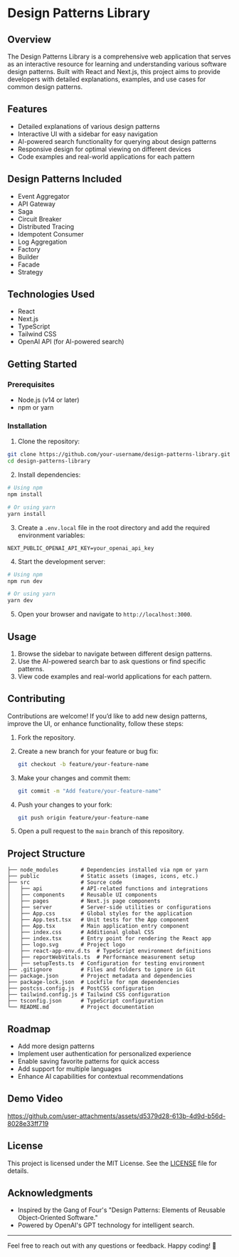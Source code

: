 # Design Patterns Library

## Overview

The Design Patterns Library is a comprehensive web application that serves as an interactive resource for learning and understanding various software design patterns. Built with React and Next.js, this project aims to provide developers with detailed explanations, examples, and use cases for common design patterns.

## Features

- Detailed explanations of various design patterns
- Interactive UI with a sidebar for easy navigation
- AI-powered search functionality for querying about design patterns
- Responsive design for optimal viewing on different devices
- Code examples and real-world applications for each pattern

## Design Patterns Included

- Event Aggregator
- API Gateway
- Saga
- Circuit Breaker
- Distributed Tracing
- Idempotent Consumer
- Log Aggregation
- Factory
- Builder
- Facade
- Strategy

## Technologies Used

- React
- Next.js
- TypeScript
- Tailwind CSS
- OpenAI API (for AI-powered search)

## Getting Started

### Prerequisites

- Node.js (v14 or later)
- npm or yarn

### Installation

1. Clone the repository:

```bash
git clone https://github.com/your-username/design-patterns-library.git
cd design-patterns-library
```

2. Install dependencies:

```bash
# Using npm
npm install

# Or using yarn
yarn install
```

3. Create a `.env.local` file in the root directory and add the required environment variables:

```env
NEXT_PUBLIC_OPENAI_API_KEY=your_openai_api_key
```

4. Start the development server:

```bash
# Using npm
npm run dev

# Or using yarn
yarn dev
```

5. Open your browser and navigate to `http://localhost:3000`.

## Usage

1. Browse the sidebar to navigate between different design patterns.
2. Use the AI-powered search bar to ask questions or find specific patterns.
3. View code examples and real-world applications for each pattern.

## Contributing

Contributions are welcome! If you’d like to add new design patterns, improve the UI, or enhance functionality, follow these steps:

1. Fork the repository.
2. Create a new branch for your feature or bug fix:

   ```bash
   git checkout -b feature/your-feature-name
   ```

3. Make your changes and commit them:

   ```bash
   git commit -m "Add feature/your-feature-name"
   ```

4. Push your changes to your fork:

   ```bash
   git push origin feature/your-feature-name
   ```

5. Open a pull request to the `main` branch of this repository.

## Project Structure

```
├── node_modules       # Dependencies installed via npm or yarn
├── public             # Static assets (images, icons, etc.)
├── src                # Source code
│   ├── api            # API-related functions and integrations
│   ├── components     # Reusable UI components
│   ├── pages          # Next.js page components
│   ├── server         # Server-side utilities or configurations
│   ├── App.css        # Global styles for the application
│   ├── App.test.tsx   # Unit tests for the App component
│   ├── App.tsx        # Main application entry component
│   ├── index.css      # Additional global CSS
│   ├── index.tsx      # Entry point for rendering the React app
│   ├── logo.svg       # Project logo
│   ├── react-app-env.d.ts  # TypeScript environment definitions
│   ├── reportWebVitals.ts  # Performance measurement setup
│   ├── setupTests.ts  # Configuration for testing environment
├── .gitignore         # Files and folders to ignore in Git
├── package.json       # Project metadata and dependencies
├── package-lock.json  # Lockfile for npm dependencies
├── postcss.config.js  # PostCSS configuration
├── tailwind.config.js # Tailwind CSS configuration
├── tsconfig.json      # TypeScript configuration
└── README.md          # Project documentation
```

## Roadmap

- Add more design patterns
- Implement user authentication for personalized experience
- Enable saving favorite patterns for quick access
- Add support for multiple languages
- Enhance AI capabilities for contextual recommendations

## Demo Video

https://github.com/user-attachments/assets/d5379d28-613b-4d9d-b56d-8028e33ff719

## License

This project is licensed under the MIT License. See the [LICENSE](LICENSE) file for details.

## Acknowledgments

- Inspired by the Gang of Four's "Design Patterns: Elements of Reusable Object-Oriented Software."
- Powered by OpenAI's GPT technology for intelligent search.

---

Feel free to reach out with any questions or feedback. Happy coding! 🚀

